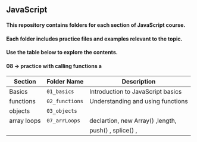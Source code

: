 
## JavaScript 
#### This repository contains folders for each section of JavaScript course.
#### Each folder includes practice files and examples relevant to the topic.
#### Use the table below to explore the contents.
<style> border-bottom:1px solid gray;</style>
#### 08 -> practice with calling functions a

| Section          | Folder Name       | Description                     |
|------------------|-------------------|---------------------------------|
| Basics           | `01_basics`      | Introduction to JavaScript basics |
| functions        | `02_functions`   |	Understanding and using functions |
| objects          |  `03_objects`    |                                   |
| array loops      |  `07_arrLoops `  | declartion, new Array() ,length,  |
|                   |                  |  push() ,  splice() ,       |
